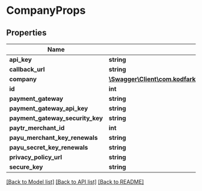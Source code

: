 # CompanyProps

## Properties
Name | Type | Description | Notes
------------ | ------------- | ------------- | -------------
**api_key** | **string** |  | [optional] 
**callback_url** | **string** |  | [optional] 
**company** | [**\Swagger\Client\com.kodfarki.subscreasy.client.model\Company**](Company.md) |  | [optional] 
**id** | **int** |  | [optional] 
**payment_gateway** | **string** |  | [optional] 
**payment_gateway_api_key** | **string** |  | [optional] 
**payment_gateway_security_key** | **string** |  | [optional] 
**paytr_merchant_id** | **int** |  | [optional] 
**payu_merchant_key_renewals** | **string** |  | [optional] 
**payu_secret_key_renewals** | **string** |  | [optional] 
**privacy_policy_url** | **string** |  | [optional] 
**secure_key** | **string** |  | [optional] 

[[Back to Model list]](../README.md#documentation-for-models) [[Back to API list]](../README.md#documentation-for-api-endpoints) [[Back to README]](../README.md)


